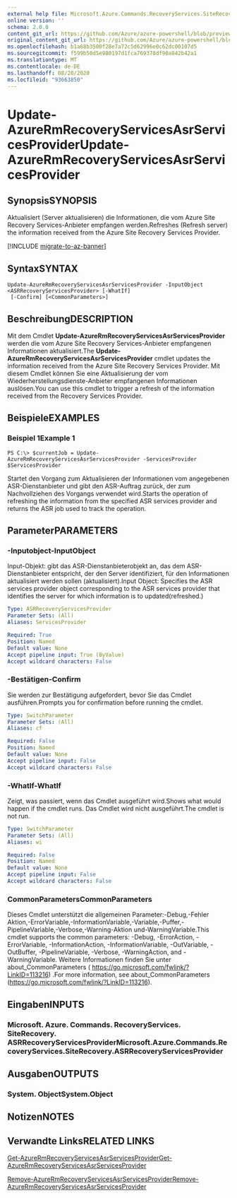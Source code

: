 ```yaml
---
external help file: Microsoft.Azure.Commands.RecoveryServices.SiteRecovery.dll-Help.xml
online version: ''
schema: 2.0.0
content_git_url: https://github.com/Azure/azure-powershell/blob/preview/src/ResourceManager/RecoveryServices.SiteRecovery/Commands.RecoveryServices.SiteRecovery/help/Update-AzureRmRecoveryServicesAsrServicesProvider.md
original_content_git_url: https://github.com/Azure/azure-powershell/blob/preview/src/ResourceManager/RecoveryServices.SiteRecovery/Commands.RecoveryServices.SiteRecovery/help/Update-AzureRmRecoveryServicesAsrServicesProvider.md
ms.openlocfilehash: b1a68b3500f28e7a72c5d62996e0c62dc00107d5
ms.sourcegitcommit: f599b50d5e980197d1fca769378df90a842b42a1
ms.translationtype: MT
ms.contentlocale: de-DE
ms.lasthandoff: 08/20/2020
ms.locfileid: "93663850"
---
```

# <span data-ttu-id="4c724-101">Update-AzureRmRecoveryServicesAsrServicesProvider</span><span class="sxs-lookup"><span data-stu-id="4c724-101">Update-AzureRmRecoveryServicesAsrServicesProvider</span></span>

## <span data-ttu-id="4c724-102">Synopsis</span><span class="sxs-lookup"><span data-stu-id="4c724-102">SYNOPSIS</span></span>
<span data-ttu-id="4c724-103">Aktualisiert (Server aktualisieren) die Informationen, die vom Azure Site Recovery Services-Anbieter empfangen werden.</span><span class="sxs-lookup"><span data-stu-id="4c724-103">Refreshes (Refresh server) the information received from the Azure Site Recovery Services Provider.</span></span>

[!INCLUDE [migrate-to-az-banner](../../includes/migrate-to-az-banner.md)]

## <span data-ttu-id="4c724-104">Syntax</span><span class="sxs-lookup"><span data-stu-id="4c724-104">SYNTAX</span></span>

```
Update-AzureRmRecoveryServicesAsrServicesProvider -InputObject <ASRRecoveryServicesProvider> [-WhatIf]
 [-Confirm] [<CommonParameters>]
```

## <span data-ttu-id="4c724-105">Beschreibung</span><span class="sxs-lookup"><span data-stu-id="4c724-105">DESCRIPTION</span></span>
<span data-ttu-id="4c724-106">Mit dem Cmdlet **Update-AzureRmRecoveryServicesAsrServicesProvider** werden die vom Azure Site Recovery Services-Anbieter empfangenen Informationen aktualisiert.</span><span class="sxs-lookup"><span data-stu-id="4c724-106">The **Update-AzureRmRecoveryServicesAsrServicesProvider** cmdlet updates the information received from the Azure Site Recovery Services Provider.</span></span>
<span data-ttu-id="4c724-107">Mit diesem Cmdlet können Sie eine Aktualisierung der vom Wiederherstellungsdienste-Anbieter empfangenen Informationen auslösen.</span><span class="sxs-lookup"><span data-stu-id="4c724-107">You can use this cmdlet to trigger a refresh of the information received from the Recovery Services Provider.</span></span>

## <span data-ttu-id="4c724-108">Beispiele</span><span class="sxs-lookup"><span data-stu-id="4c724-108">EXAMPLES</span></span>

### <span data-ttu-id="4c724-109">Beispiel 1</span><span class="sxs-lookup"><span data-stu-id="4c724-109">Example 1</span></span>
```
PS C:\> $currentJob = Update-AzureRmRecoveryServicesAsrServicesProvider -ServicesProvider $ServicesProvider
```

<span data-ttu-id="4c724-110">Startet den Vorgang zum Aktualisieren der Informationen vom angegebenen ASR-Dienstanbieter und gibt den ASR-Auftrag zurück, der zum Nachvollziehen des Vorgangs verwendet wird.</span><span class="sxs-lookup"><span data-stu-id="4c724-110">Starts the operation of refreshing the information from the specified ASR services provider and returns the ASR job used to track the operation.</span></span> 

## <span data-ttu-id="4c724-111">Parameter</span><span class="sxs-lookup"><span data-stu-id="4c724-111">PARAMETERS</span></span>

### <span data-ttu-id="4c724-112">-Inputobject</span><span class="sxs-lookup"><span data-stu-id="4c724-112">-InputObject</span></span>
<span data-ttu-id="4c724-113">Input-Objekt: gibt das ASR-Dienstanbieterobjekt an, das dem ASR-Dienstanbieter entspricht, der den Server identifiziert, für den Informationen aktualisiert werden sollen (aktualisiert).</span><span class="sxs-lookup"><span data-stu-id="4c724-113">Input Object: Specifies the ASR services provider object corresponding to the ASR services provider that identifies the server for which information is to updated(refreshed.)</span></span>

```yaml
Type: ASRRecoveryServicesProvider
Parameter Sets: (All)
Aliases: ServicesProvider

Required: True
Position: Named
Default value: None
Accept pipeline input: True (ByValue)
Accept wildcard characters: False
```

### <span data-ttu-id="4c724-114">-Bestätigen</span><span class="sxs-lookup"><span data-stu-id="4c724-114">-Confirm</span></span>
<span data-ttu-id="4c724-115">Sie werden zur Bestätigung aufgefordert, bevor Sie das Cmdlet ausführen.</span><span class="sxs-lookup"><span data-stu-id="4c724-115">Prompts you for confirmation before running the cmdlet.</span></span>

```yaml
Type: SwitchParameter
Parameter Sets: (All)
Aliases: cf

Required: False
Position: Named
Default value: None
Accept pipeline input: False
Accept wildcard characters: False
```

### <span data-ttu-id="4c724-116">-WhatIf</span><span class="sxs-lookup"><span data-stu-id="4c724-116">-WhatIf</span></span>
<span data-ttu-id="4c724-117">Zeigt, was passiert, wenn das Cmdlet ausgeführt wird.</span><span class="sxs-lookup"><span data-stu-id="4c724-117">Shows what would happen if the cmdlet runs.</span></span> <span data-ttu-id="4c724-118">Das Cmdlet wird nicht ausgeführt.</span><span class="sxs-lookup"><span data-stu-id="4c724-118">The cmdlet is not run.</span></span>

```yaml
Type: SwitchParameter
Parameter Sets: (All)
Aliases: wi

Required: False
Position: Named
Default value: None
Accept pipeline input: False
Accept wildcard characters: False
```

### <span data-ttu-id="4c724-119">CommonParameters</span><span class="sxs-lookup"><span data-stu-id="4c724-119">CommonParameters</span></span>
<span data-ttu-id="4c724-120">Dieses Cmdlet unterstützt die allgemeinen Parameter:-Debug,-Fehler Aktion,-ErrorVariable,-InformationVariable,-Variable,-Puffer,-PipelineVariable,-Verbose,-Warning-Aktion und-WarningVariable.</span><span class="sxs-lookup"><span data-stu-id="4c724-120">This cmdlet supports the common parameters: -Debug, -ErrorAction, -ErrorVariable, -InformationAction, -InformationVariable, -OutVariable, -OutBuffer, -PipelineVariable, -Verbose, -WarningAction, and -WarningVariable.</span></span> <span data-ttu-id="4c724-121">Weitere Informationen finden Sie unter about_CommonParameters ( https://go.microsoft.com/fwlink/?LinkID=113216) .</span><span class="sxs-lookup"><span data-stu-id="4c724-121">For more information, see about_CommonParameters (https://go.microsoft.com/fwlink/?LinkID=113216).</span></span>

## <span data-ttu-id="4c724-122">Eingaben</span><span class="sxs-lookup"><span data-stu-id="4c724-122">INPUTS</span></span>

### <span data-ttu-id="4c724-123">Microsoft. Azure. Commands. RecoveryServices. SiteRecovery. ASRRecoveryServicesProvider</span><span class="sxs-lookup"><span data-stu-id="4c724-123">Microsoft.Azure.Commands.RecoveryServices.SiteRecovery.ASRRecoveryServicesProvider</span></span>

## <span data-ttu-id="4c724-124">Ausgaben</span><span class="sxs-lookup"><span data-stu-id="4c724-124">OUTPUTS</span></span>

### <span data-ttu-id="4c724-125">System. Object</span><span class="sxs-lookup"><span data-stu-id="4c724-125">System.Object</span></span>

## <span data-ttu-id="4c724-126">Notizen</span><span class="sxs-lookup"><span data-stu-id="4c724-126">NOTES</span></span>

## <span data-ttu-id="4c724-127">Verwandte Links</span><span class="sxs-lookup"><span data-stu-id="4c724-127">RELATED LINKS</span></span>

[<span data-ttu-id="4c724-128">Get-AzureRmRecoveryServicesAsrServicesProvider</span><span class="sxs-lookup"><span data-stu-id="4c724-128">Get-AzureRmRecoveryServicesAsrServicesProvider</span></span>](./Get-AzureRmRecoveryServicesAsrServicesProvider.md)

[<span data-ttu-id="4c724-129">Remove-AzureRmRecoveryServicesAsrServicesProvider</span><span class="sxs-lookup"><span data-stu-id="4c724-129">Remove-AzureRmRecoveryServicesAsrServicesProvider</span></span>](./Remove-AzureRmRecoveryServicesAsrServicesProvider.md)
